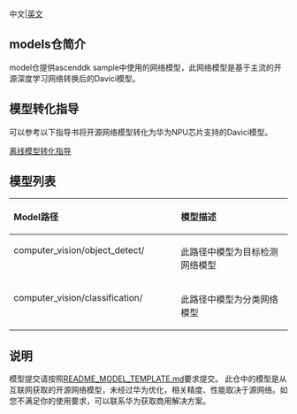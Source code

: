  中文|[英文](README.md)
 ## models仓简介
 model仓提供ascenddk sample中使用的网络模型，此网络模型是基于主流的开源深度学习网络转换后的Davici模型。
 
 ## 模型转化指导
可以参考以下指导书将开源网络模型转化为华为NPU芯片支持的Davici模型。

[离线模型转化指导](https://ascend.github.io/ascenddk-private/doc/cn/mindstudio_opg/%E6%96%B0%E5%A2%9E%E8%87%AA%E5%AE%9A%E4%B9%89%E6%A8%A1%E5%9E%8B%E7%BB%84%E4%BB%B6.html)

## 模型列表<a name="section62083614491"></a>

<a name="table224171614494"></a>
<table><thead align="left"><tr id="row5243191618495"><th class="cellrowborder" valign="top" width="30%" id="mcps1.1.6.1.1"><p id="p1524371634910"><a name="p1524371634910"></a><a name="p1524371634910"></a>Model路径</p>
</th>
<th class="cellrowborder" valign="top" width="30%" id="mcps1.1.6.1.2"><p id="p82431216154918"><a name="p82431216154918"></a><a name="p82431216154918"></a>模型描述</p>
</th>
</th>

</tr>
</thead>
<tbody><tr id="row12243161634918"><td class="cellrowborder" valign="top" width="30%" headers="mcps1.1.6.1.1 "><p id="p324351654911">computer_vision/object_detect/</p>
</td>
<td class="cellrowborder" valign="top" width="30%" headers="mcps1.1.6.1.2 "><p id="p15243916204916">此路径中模型为目标检测网络模型</p>
</td>
</tr>
<tr id="row12243161634918"><td class="cellrowborder" valign="top" width="30%" headers="mcps1.1.6.1.1 "><p id="p324351654911">computer_vision/classification/</p>
</td>
<td class="cellrowborder" valign="top" width="30%" headers="mcps1.1.6.1.2 "><p id="p15243916204916">此路径中模型为分类网络模型</p>
</td>
</tr>
</tbody>
</table>

## 说明<a name="section5806355565"></a>

模型提交请按照[README_MODEL_TEMPLATE.md](README_MODEL_TEMPLATE.md)要求提交。
此仓中的模型是从互联网获取的开源网络模型，未经过华为优化，相关精度、性能取决于源网络。如您不满足你的使用要求，可以联系华为获取商用解决方案。
